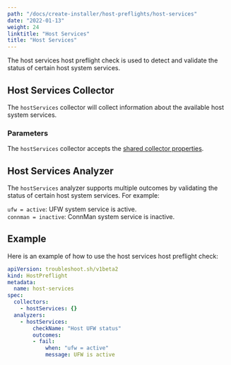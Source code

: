 ```yaml
---
path: "/docs/create-installer/host-preflights/host-services"
date: "2022-01-13"
weight: 24
linktitle: "Host Services"
title: "Host Services"
---
```

 
The host services host preflight check is used to detect and validate the status of certain host system services.

## Host Services Collector

The `hostServices` collector will collect information about the available host system services.

### Parameters

The `hostServices` collector accepts the [shared collector properties](https://troubleshoot.sh/docs/collect/collectors/#shared-properties).

## Host Services Analyzer

The `hostServices` analyzer supports multiple outcomes by validating the status of certain host system services. For example:

`ufw = active`: UFW system service is active.<br/>
`connman = inactive`: ConnMan system service is inactive.

## Example

Here is an example of how to use the host services host preflight check:

```yaml
apiVersion: troubleshoot.sh/v1beta2
kind: HostPreflight
metadata:
  name: host-services
spec:
  collectors:
    - hostServices: {}
  analyzers:
    - hostServices:
        checkName: "Host UFW status"
        outcomes:
        - fail:
            when: "ufw = active"
            message: UFW is active
```
